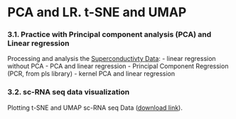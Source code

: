 # PCA and LR. t-SNE and UMAP

### 3.1. Practice with Principal component analysis (PCA) and Linear regression

Processing and analysis the [Superconductivty Data](https://archive.ics.uci.edu/ml/datasets/Superconductivty+Data#):
    - linear regression without PCA
    - PCA and linear regression
    - Principal Component Regression (PCR, from pls library)
    - kernel PCA and linear regression

### 3.2. sc-RNA seq data visualization

Plotting t-SNE and UMAP sc-RNA seq Data ([download link](https://kodomo.fbb.msu.ru/FBB/year_20/scRNAseq_CITEseq.txt)).
